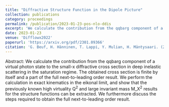 ```yaml
---
title: "Diffractive Structure Function in the Dipole Picture"
collection: publications
category: proceedings
permalink: /publication/2023-01-23-pos-nlo-ddis
excerpt: 'We calculate the contribution from the qqbarg component of a virtual photon state to the small-x diffractive cross section in deep inelastic scattering in the saturation regime. The obtained cross section is finite by itself and a part of the full next-to-leading order result. We perform the calculation in exact kinematics in the eikonal limit, and show that the previously known high virtuality Q<sup>2</sup> and large invariant mass M_X<sup>2</sup> results for the structure functions can be extracted. We furthermore discuss the steps required to obtain the full next-to-leading order result.'
date: 2023-01-23
venue: 'Difflowx2022'
paperurl: 'https://arxiv.org/pdf/2301.09366'
citation: 'G. Beuf, H. Hänninen, T. Lappi, Y. Mulian, H. Mäntysaari. (2023). &quot;Diffractive Structure Function in the Dipole Picture&quot; <i>Acta Phys.Polon.Supp.</i> 16 (2023) 5, 20.'
---
```


Abstract: We calculate the contribution from the qqbarg component of a virtual photon state to the small-x diffractive cross section in deep inelastic scattering in the saturation regime. The obtained cross section is finite by itself and a part of the full next-to-leading order result. We perform the calculation in exact kinematics in the eikonal limit, and show that the previously known high virtuality Q<sup>2</sup> and large invariant mass M_X<sup>2</sup> results for the structure functions can be extracted. We furthermore discuss the steps required to obtain the full next-to-leading order result.
